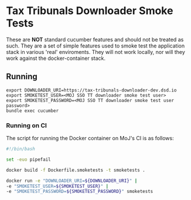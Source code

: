 # Tax Tribunals Downloader Smoke Tests

These are **NOT** standard cucumber features and should not be treated
as such.  They are a set of simple features used to smoke test the
application stack in various 'real' enviroments. They will not work
locally, nor will they work against the docker-container stack.

## Running

```
export DOWNLOADER_URI=https://tax-tribunals-downloader-dev.dsd.io
export SMOKETEST_USER=<MOJ SSO TT downloader smoke test user>
export SMOKETEST_PASSWORD=<MOJ SSO TT downloader smoke test user password>
bundle exec cucumber
```

### Running on CI

The script for running the Docker container on MoJ's CI is as follows:

```bash
#!/bin/bash

set -euo pipefail

docker build -f Dockerfile.smoketests -t smoketests .

docker run -e "DOWNLOADER_URI=${DOWNLOADER_URI}" |
-e "SMOKETEST_USER=${SMOKETEST_USER}" |
-e "SMOKETEST_PASSWORD=${SMOKETEST_PASSWORD}" smoketests
```
